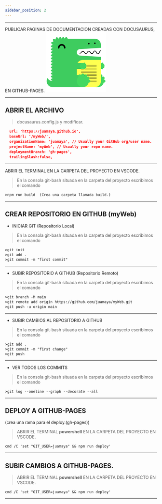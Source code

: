 ```yaml
---
sidebar_position: 2
---
```


---

PUBLICAR PAGINAS DE DOCUMENTACION CREADAS CON DOCUSAURUS, EN GITHUB-PAGES.
![docusaurus](../../static/img/docusaurus.png)

---

## ABRIR EL ARCHIVO

> docusaurus.config.js y modificar.
```json
  url: 'https://juamaya.github.io',
  baseUrl: '/myWeb/',
  organizationName: 'juamaya', // Usually your GitHub org/user name.
  projectName: 'myWeb', // Usually your repo name.
  deploymentBranch: 'gh-pages',
  trailingSlash:false,
```

---

ABRIR EL TERMINAL EN LA CARPETA DEL PROYECTO EN VSCODE.

> En la consola git-bash situada en la carpeta del proyecto escribimos el comando
```
>npm run build  (Crea una carpeta llamada build.)
```

---

## CREAR REPOSITORIO EN GITHUB (myWeb)

- INICIAR GIT (Repositorio Local)

 > En la consola git-bash situada en la carpeta del proyecto escribimos el comando
```
>git init
>git add .
>git commit -m "first commit"
```

---

- SUBIR REPOSITORIO A GITHUB (Repositorio Remoto)

 > En la consola git-bash situada en la carpeta del proyecto escribimos el comando
```
>git branch -M main
>git remote add origin https://github.com/juamaya/myWeb.git
>git push -u origin main
```

---

- SUBIR CAMBIOS AL REPOSITORIO A GITHUB

 > En la consola git-bash situada en la carpeta del proyecto escribimos el comando
```
>git add .
>git commit -m "first change"
>git push
```

---


- VER  TODOS LOS COMMITS

 > En la consola git-bash situada en la carpeta del proyecto escribimos el comando
```
>git log --oneline --graph --decorate --all
```

---

## DEPLOY A GITHUB-PAGES

(crea una rama para el deploy.(gh-pages))

> ABRIR EL TERMINAL **powershell**  EN LA CARPETA DEL PROYECTO EN VSCODE.
```
cmd /C 'set "GIT_USER=juamaya" && npm run deploy'
```

---

## SUBIR CAMBIOS A GITHUB-PAGES.

> ABRIR EL TERMINAL **powershell** EN LA CARPETA DEL PROYECTO EN VSCODE.
```
cmd /C 'set "GIT_USER=juamaya" && npm run deploy'
```

---
